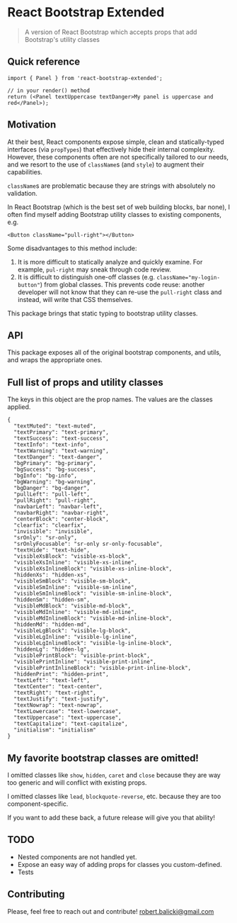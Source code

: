 # React Bootstrap Extended

> A version of React Bootstrap which accepts props that add Bootstrap's utility classes

## Quick reference

```
import { Panel } from 'react-bootstrap-extended';

// in your render() method
return (<Panel textUppercase textDanger>My panel is uppercase and red</Panel>);
```

## Motivation

At their best, React components expose simple, clean and statically-typed interfaces (via `propTypes`) that effectively hide their internal complexity. However, these components often are not specifically tailored to our needs, and we resort to the use of `className`s (and `style`) to augment their capabilities.

`className`s are problematic because they are strings with absolutely no validation.

In React Bootstrap (which is the best set of web building blocks, bar none), I often find myself adding Bootstrap utility classes to existing components, e.g.

`<Button className="pull-right"></Button>`

Some disadvantages to this method include:

1. It is more difficult to statically analyze and quickly examine. For example, `pul-right` may sneak through code review.
2. It is difficult to distinguish one-off classes (e.g. `className="my-login-button"`) from global classes. This prevents code reuse: another developer will not know that they can re-use the `pull-right` class and instead, will write that CSS themselves.

This package brings that static typing to bootstrap utility classes.

## API

This package exposes all of the original bootstrap components, and utils, and wraps the appropriate ones.

## Full list of props and utility classes

The keys in this object are the prop names. The values are the classes applied.

```
{
  "textMuted": "text-muted",
  "textPrimary": "text-primary",
  "textSuccess": "text-success",
  "textInfo": "text-info",
  "textWarning": "text-warning",
  "textDanger": "text-danger",
  "bgPrimary": "bg-primary",
  "bgSuccess": "bg-success",
  "bgInfo": "bg-info",
  "bgWarning": "bg-warning",
  "bgDanger": "bg-danger",
  "pullLeft": "pull-left",
  "pullRight": "pull-right",
  "navbarLeft": "navbar-left",
  "navbarRight": "navbar-right",
  "centerBlock": "center-block",
  "clearfix": "clearfix",
  "invisible": "invisible",
  "srOnly": "sr-only",
  "srOnlyFocusable": "sr-only sr-only-focusable",
  "textHide": "text-hide",
  "visibleXsBlock": "visible-xs-block",
  "visibleXsInline": "visible-xs-inline",
  "visibleXsInlineBlock": "visible-xs-inline-block",
  "hiddenXs": "hidden-xs",
  "visibleSmBlock": "visible-sm-block",
  "visibleSmInline": "visible-sm-inline",
  "visibleSmInlineBlock": "visible-sm-inline-block",
  "hiddenSm": "hidden-sm",
  "visibleMdBlock": "visible-md-block",
  "visibleMdInline": "visible-md-inline",
  "visibleMdInlineBlock": "visible-md-inline-block",
  "hiddenMd": "hidden-md",
  "visibleLgBlock": "visible-lg-block",
  "visibleLgInline": "visible-lg-inline",
  "visibleLgInlineBlock": "visible-lg-inline-block",
  "hiddenLg": "hidden-lg",
  "visiblePrintBlock": "visible-print-block",
  "visiblePrintInline": "visible-print-inline",
  "visiblePrintInlineBlock": "visible-print-inline-block",
  "hiddenPrint": "hidden-print",
  "textLeft": "text-left",
  "textCenter": "text-center",
  "textRight": "text-right",
  "textJustify": "text-justify",
  "textNowrap": "text-nowrap",
  "textLowercase": "text-lowercase",
  "textUppercase": "text-uppercase",
  "textCapitalize": "text-capitalize",
  "initialism": "initialism"
}
```

## My favorite bootstrap classes are omitted!

I omitted classes like `show`, `hidden`, `caret` and `close` because they are way too generic and will conflict with existing props.

I omitted classes like `lead`, `blockquote-reverse`, etc. because they are too component-specific.

If you want to add these back, a future release will give you that ability!

## TODO

* Nested components are not handled yet.
* Expose an easy way of adding props for classes you custom-defined.
* Tests

## Contributing

Please, feel free to reach out and contribute! [robert.balicki@gmail.com](mailto:robert.balicki@gmail.com)
